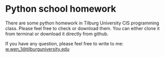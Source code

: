 # Python school homework
There are some python homework in Tilburg University CIS programming class. Please feel free to check or download them.
You can either clone it from terminal or download it directly from github.

If you have any question, please feel free to write to me: w.wen_1@tilburguniversity.edu
